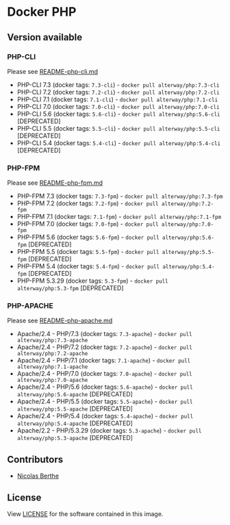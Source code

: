 # Docker PHP

## Version available

### PHP-CLI

Please see [README-php-cli.md](doc-php-cli.md)

- PHP-CLI 7.3 (docker tags: `7.3-cli`) - `docker pull alterway/php:7.3-cli`
- PHP-CLI 7.2 (docker tags: `7.2-cli`) - `docker pull alterway/php:7.2-cli`
- PHP-CLI 7.1 (docker tags: `7.1-cli`) - `docker pull alterway/php:7.1-cli`
- PHP-CLI 7.0 (docker tags: `7.0-cli`) - `docker pull alterway/php:7.0-cli`
- PHP-CLI 5.6 (docker tags: `5.6-cli`) - `docker pull alterway/php:5.6-cli` [DEPRECATED]
- PHP-CLI 5.5 (docker tags: `5.5-cli`) - `docker pull alterway/php:5.5-cli` [DEPRECATED]
- PHP-CLI 5.4 (docker tags: `5.4-cli`) - `docker pull alterway/php:5.4-cli` [DEPRECATED]

### PHP-FPM

Please see [README-php-fpm.md](doc-php-fpm.md)

- PHP-FPM 7.3 (docker tags: `7.3-fpm`) - `docker pull alterway/php:7.3-fpm`
- PHP-FPM 7.2 (docker tags: `7.2-fpm`) - `docker pull alterway/php:7.2-fpm`
- PHP-FPM 7.1 (docker tags: `7.1-fpm`) - `docker pull alterway/php:7.1-fpm`
- PHP-FPM 7.0 (docker tags: `7.0-fpm`) - `docker pull alterway/php:7.0-fpm`
- PHP-FPM 5.6 (docker tags: `5.6-fpm`) - `docker pull alterway/php:5.6-fpm` [DEPRECATED]
- PHP-FPM 5.5 (docker tags: `5.5-fpm`) - `docker pull alterway/php:5.5-fpm` [DEPRECATED]
- PHP-FPM 5.4 (docker tags: `5.4-fpm`) - `docker pull alterway/php:5.4-fpm` [DEPRECATED]
- PHP-FPM 5.3.29 (docker tags: `5.3-fpm`) - `docker pull alterway/php:5.3-fpm` [DEPRECATED]

### PHP-APACHE

Please see [README-php-apache.md](doc-php-apache.md)

- Apache/2.4 - PHP/7.3 (docker tags: `7.3-apache`) - `docker pull alterway/php:7.3-apache`
- Apache/2.4 - PHP/7.2 (docker tags: `7.2-apache`) - `docker pull alterway/php:7.2-apache`
- Apache/2.4 - PHP/7.1 (docker tags: `7.1-apache`) - `docker pull alterway/php:7.1-apache`
- Apache/2.4 - PHP/7.0 (docker tags: `7.0-apache`) - `docker pull alterway/php:7.0-apache`
- Apache/2.4 - PHP/5.6 (docker tags: `5.6-apache`) - `docker pull alterway/php:5.6-apache` [DEPRECATED]
- Apache/2.4 - PHP/5.5 (docker tags: `5.5-apache`) - `docker pull alterway/php:5.5-apache` [DEPRECATED]
- Apache/2.4 - PHP/5.4 (docker tags: `5.4-apache`) - `docker pull alterway/php:5.4-apache` [DEPRECATED]
- Apache/2.2 - PHP/5.3.29 (docker tags: `5.3-apache`) - `docker pull alterway/php:5.3-apache` [DEPRECATED]

## Contributors

- [Nicolas Berthe](https://github.com/4devnull)

## License

View [LICENSE](LICENSE) for the software contained in this image.
